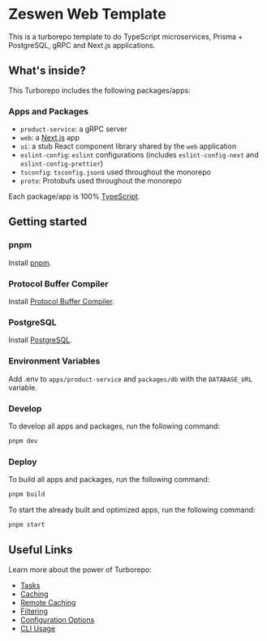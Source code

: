 # Zeswen Web Template

This is a turborepo template to do TypeScript microservices, Prisma + PostgreSQL, gRPC and Next.js applications.

## What's inside?

This Turborepo includes the following packages/apps:

### Apps and Packages

- `product-service`: a gRPC server
- `web`: a [Next.js](https://nextjs.org/) app
- `ui`: a stub React component library shared by the `web` application
- `eslint-config`: `eslint` configurations (includes `eslint-config-next` and `eslint-config-prettier`)
- `tsconfig`: `tsconfig.json`s used throughout the monorepo
- `proto`: Protobufs used throughout the monorepo

Each package/app is 100% [TypeScript](https://www.typescriptlang.org/).

## Getting started

### pnpm

Install [pnpm](https://pnpm.io/installation).

### Protocol Buffer Compiler

Install [Protocol Buffer Compiler](https://grpc.io/docs/protoc-installation/).

### PostgreSQL

Install [PostgreSQL]('https://hub.docker.com/_/postgres').

### Environment Variables

Add .env to `apps/product-service` and `packages/db` with the `DATABASE_URL` variable.

### Develop

To develop all apps and packages, run the following command:

```sh
pnpm dev
```

### Deploy

To build all apps and packages, run the following command:

```sh
pnpm build
```

To start the already built and optimized apps, run the following command:

```sh
pnpm start
```

## Useful Links

Learn more about the power of Turborepo:

- [Tasks](https://turbo.build/repo/docs/core-concepts/monorepos/running-tasks)
- [Caching](https://turbo.build/repo/docs/core-concepts/caching)
- [Remote Caching](https://turbo.build/repo/docs/core-concepts/remote-caching)
- [Filtering](https://turbo.build/repo/docs/core-concepts/monorepos/filtering)
- [Configuration Options](https://turbo.build/repo/docs/reference/configuration)
- [CLI Usage](https://turbo.build/repo/docs/reference/command-line-reference)
